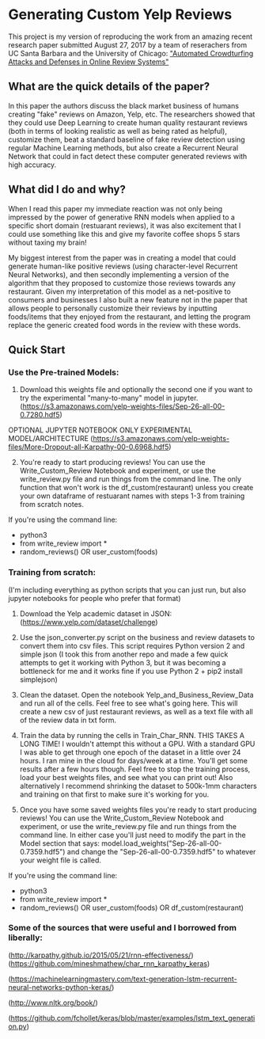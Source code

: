 # Generating Custom Yelp Reviews
This project is my version of reproducing the work from an amazing recent research paper submitted August 27, 2017 by a team of reserachers from UC Santa Barbara and the University of Chicago:
["Automated Crowdturfing Attacks and Defenses in Online Review Systems"](https://arxiv.org/abs/1708.08151)

## What are the quick details of the paper?
In this paper the authors discuss the black market business of humans creating "fake" reviews on Amazon, Yelp, etc.  The researchers showed that they could use Deep Learning to create human quality restaurant reviews (both in terms of looking realistic as well as being rated as helpful), customize them, beat a standard baseline of fake review detection using regular Machine Learning methods, but also create a Recurrent Neural Network that could in fact detect these computer generated reviews with high accuracy. 

## What did I do and why?
When I read this paper my immediate reaction was not only being impressed by the power of generative RNN models when applied to a specific short domain (restuarant reviews), it was also excitement that I could use something like this and give my favorite coffee shops 5 stars without taxing my brain!

My biggest interest from the paper was in creating a model that could generate human-like positive reviews (using character-level Recurrent Neural Networks), and then secondly implementing a version of the algorithm that they proposed to customize those reviews towards any restaurant.  Given my interpretation of this model as a net-positive to consumers and businesses I also built a new feature not in the paper that allows people to personally customize their reviews by inputting foods/items that they enjoyed from the restaurant, and letting the program replace the generic created food words in the review with these words.

## Quick Start
### Use the Pre-trained Models:
1.  Download this weights file and optionally the second one if you want to try the experimental "many-to-many" model in jupyter.
(https://s3.amazonaws.com/yelp-weights-files/Sep-26-all-00-0.7280.hdf5)

OPTIONAL JUPYTER NOTEBOOK ONLY EXPERIMENTAL MODEL/ARCHITECTURE
(https://s3.amazonaws.com/yelp-weights-files/More-Dropout-all-Karpathy-00-0.6968.hdf5)


2.  You're ready to start producing reviews!  You can use the Write_Custom_Review Notebook and experiment, or use the write_review.py file and run things from the command line.  The only function that won't work is the df_custom(restaurant) unless you create your own dataframe of restuarant names with steps 1-3 from training from scratch notes. 

If you're using the command line:
*  python3
*  from write_review import *
*  random_reviews()  OR user_custom(foods)


### Training from scratch:
(I'm including everything as python scripts that you can just run, but also jupyter notebooks for people who prefer that format)

1.  Download the Yelp academic dataset in JSON:
(https://www.yelp.com/dataset/challenge)

2.  Use the json_converter.py script on the business and review datasets to convert them into csv files.  This script requires Python version 2 and simple json (I took this from another repo and made a few quick attempts to get it working with Python 3, but it was becoming a bottleneck for me and it works fine if you use Python 2 + pip2 install simplejson)

3.  Clean the dataset.  Open the notebook Yelp_and_Business_Review_Data and run all of the cells.  Feel free to see what's going here.  This will create a new csv of just restaurant reviews, as well as a text file with all of the review data in txt form.

4.  Train the data by running the cells in Train_Char_RNN.  THIS TAKES A LONG TIME!  I wouldn't attempt this without a GPU.  With a standard GPU I was able to get through one epoch of the dataset in a little over 24 hours.  I ran mine in the cloud for days/week at a time.  You'll get some results after a few hours though.  Feel free to stop the training process, load your best weights files, and see what you can print out!  Also alternatively I recommend shrinking the dataset to 500k-1mm characters and training on that first to make sure it's working for you.

5.  Once you have some saved weights files you're ready to start producing reviews!  You can use the Write_Custom_Review Notebook and experiment, or use the write_review.py file and run things from the command line.  In either case you'll just need to modify the part in the Model section that says: model.load_weights("Sep-26-all-00-0.7359.hdf5") and change the "Sep-26-all-00-0.7359.hdf5" to whatever your weight file is called.

If you're using the command line:
*  python3
*  from write_review import *
*  random_reviews()  OR user_custom(foods) OR df_custom(restaurant) 


### Some of the sources that were useful and I borrowed from liberally:
(http://karpathy.github.io/2015/05/21/rnn-effectiveness/)
(https://github.com/mineshmathew/char_rnn_karpathy_keras)

(https://machinelearningmastery.com/text-generation-lstm-recurrent-neural-networks-python-keras/)

(http://www.nltk.org/book/)

(https://github.com/fchollet/keras/blob/master/examples/lstm_text_generation.py)
